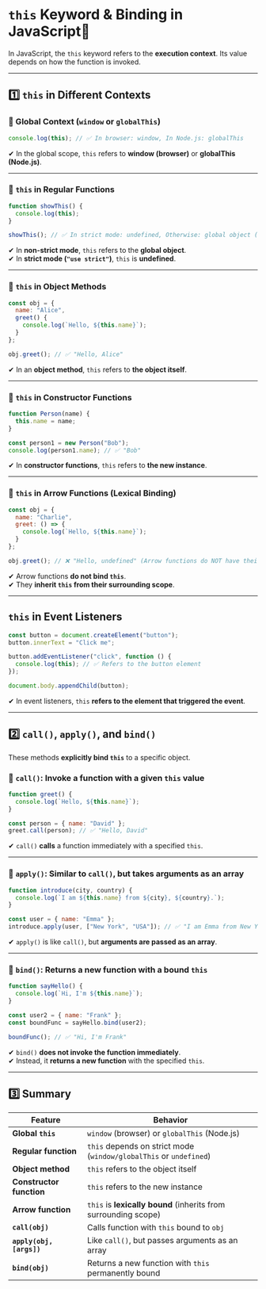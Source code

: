 # `this` Keyword & Binding in JavaScript🚀

In JavaScript, the `this` keyword refers to the **execution context**. Its value depends on how the function is invoked.  

---

## 1️⃣ `this` in Different Contexts

### **🔹 Global Context (`window` or `globalThis`)**
```js
console.log(this); // ✅ In browser: window, In Node.js: globalThis
```
✔ In the global scope, `this` refers to **window (browser)** or **globalThis (Node.js)**.

---

### **🔹 `this` in Regular Functions**
```js
function showThis() {
  console.log(this);
}

showThis(); // ✅ In strict mode: undefined, Otherwise: global object (window/globalThis)
```
✔ In **non-strict mode**, `this` refers to the **global object**.  
✔ In **strict mode (`"use strict"`)**, `this` is **undefined**.  

---

### **🔹 `this` in Object Methods**
```js
const obj = {
  name: "Alice",
  greet() {
    console.log(`Hello, ${this.name}`);
  }
};

obj.greet(); // ✅ "Hello, Alice"
```
✔ In an **object method**, `this` refers to **the object itself**.  

---

### **🔹 `this` in Constructor Functions**
```js
function Person(name) {
  this.name = name;
}

const person1 = new Person("Bob");
console.log(person1.name); // ✅ "Bob"
```
✔ In **constructor functions**, `this` refers to **the new instance**.  

---

### **🔹 `this` in Arrow Functions (Lexical Binding)**
```js
const obj = {
  name: "Charlie",
  greet: () => {
    console.log(`Hello, ${this.name}`);
  }
};

obj.greet(); // ❌ "Hello, undefined" (Arrow functions do NOT have their own `this`)
```
✔ Arrow functions **do not bind `this`**.  
✔ They **inherit `this` from their surrounding scope**.  

---

## **`this` in Event Listeners**
```js
const button = document.createElement("button");
button.innerText = "Click me";

button.addEventListener("click", function () {
  console.log(this); // ✅ Refers to the button element
});

document.body.appendChild(button);
```
✔ In event listeners, `this` **refers to the element that triggered the event**.  

---


## **2️⃣ `call()`, `apply()`, and `bind()`**
These methods **explicitly bind `this`** to a specific object.

### **🔹 `call()`: Invoke a function with a given `this` value**
```js
function greet() {
  console.log(`Hello, ${this.name}`);
}

const person = { name: "David" };
greet.call(person); // ✅ "Hello, David"
```
✔ `call()` **calls** a function immediately with a specified `this`.  

---

### **🔹 `apply()`: Similar to `call()`, but takes arguments as an array**
```js
function introduce(city, country) {
  console.log(`I am ${this.name} from ${city}, ${country}.`);
}

const user = { name: "Emma" };
introduce.apply(user, ["New York", "USA"]); // ✅ "I am Emma from New York, USA."
```
✔ `apply()` is like `call()`, but **arguments are passed as an array**.

---

### **🔹 `bind()`: Returns a new function with a bound `this`**
```js
function sayHello() {
  console.log(`Hi, I'm ${this.name}`);
}

const user2 = { name: "Frank" };
const boundFunc = sayHello.bind(user2);

boundFunc(); // ✅ "Hi, I'm Frank"
```
✔ `bind()` **does not invoke the function immediately**.  
✔ Instead, it **returns a new function** with the specified `this`.  

---

## 3️⃣ Summary

| Feature | Behavior |
|---------|----------|
| **Global `this`** | `window` (browser) or `globalThis` (Node.js) |
| **Regular function** | `this` depends on strict mode (`window/globalThis` or `undefined`) |
| **Object method** | `this` refers to the object itself |
| **Constructor function** | `this` refers to the new instance |
| **Arrow function** | `this` is **lexically bound** (inherits from surrounding scope) |
| **`call(obj)`** | Calls function with `this` bound to `obj` |
| **`apply(obj, [args])`** | Like `call()`, but passes arguments as an array |
| **`bind(obj)`** | Returns a new function with `this` permanently bound |